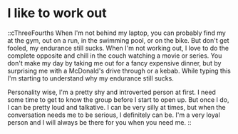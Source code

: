 # I like to work out

::cThreeFourths
When I'm not behind my laptop, you can probably find my at the gym, out on a run, in the swimming pool, or on the bike.
But don't get fooled, my endurance still sucks. When I'm not working out, I love to do the complete opposite and chill in
the couch watching a movie or series. You don't make my day by taking me out for a fancy expensive dinner, but by surprising
me with a McDonald's drive through or a kebab. While typing this I'm starting to understand why my endurance still sucks.

Personality wise, I'm a pretty shy and introverted person at first. I need some time to get to know the group before I start
to open up. But once I do, I can be pretty loud and talkative. I can be very silly at times, but when the conversation needs
me to be serious, I definitely can be. I'm a very loyal person and I will always be there for you when you need me.
::